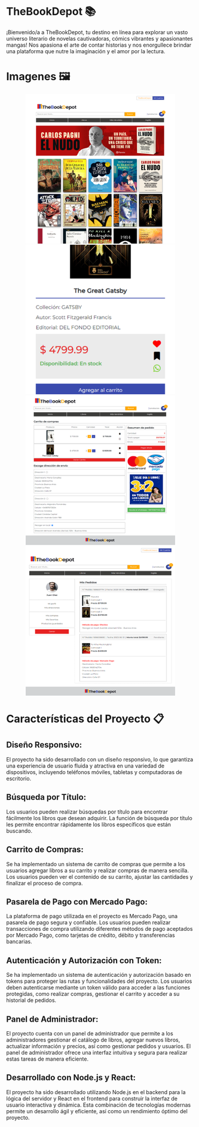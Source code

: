
# TheBookDepot 📚

¡Bienvenido/a a TheBookDepot, tu destino en línea para explorar un vasto universo literario de novelas cautivadoras, cómics vibrantes y apasionantes mangas! Nos apasiona el arte de contar historias y nos enorgullece brindar una plataforma que nutre la imaginación y el amor por la lectura.

# Imagenes 🖼️

<div align="center">
  <img src="./frontend/public/img/readme/Home.png" width="400" height="400" alt="Home">
  <img src="./frontend/public/img/readme/detalle.png" width="400" height="400" alt="Detalle" style="object-fit: cover;">
</div>
<div align="center">
  <img src="./frontend/public/img/readme/carrito.png" width="400" height="400" alt="Carrito">
  <img src="./frontend/public/img/readme/Screenshot_1.png" width="400" height="400" alt="Screenshot 1">
</div>

# Características del Proyecto 📋

## Diseño Responsivo:
El proyecto ha sido desarrollado con un diseño responsivo, lo que garantiza una experiencia de usuario fluida y atractiva en una variedad de dispositivos, incluyendo teléfonos móviles, tabletas y computadoras de escritorio.

## Búsqueda por Título:
Los usuarios pueden realizar búsquedas por título para encontrar fácilmente los libros que desean adquirir. La función de búsqueda por título les permite encontrar rápidamente los libros específicos que están buscando.

## Carrito de Compras:
Se ha implementado un sistema de carrito de compras que permite a los usuarios agregar libros a su carrito y realizar compras de manera sencilla. Los usuarios pueden ver el contenido de su carrito, ajustar las cantidades y finalizar el proceso de compra.

## Pasarela de Pago con Mercado Pago:
La plataforma de pago utilizada en el proyecto es Mercado Pago, una pasarela de pago segura y confiable. Los usuarios pueden realizar transacciones de compra utilizando diferentes métodos de pago aceptados por Mercado Pago, como tarjetas de crédito, débito y transferencias bancarias.

## Autenticación y Autorización con Token:
Se ha implementado un sistema de autenticación y autorización basado en tokens para proteger las rutas y funcionalidades del proyecto. Los usuarios deben autenticarse mediante un token válido para acceder a las funciones protegidas, como realizar compras, gestionar el carrito y acceder a su historial de pedidos.

## Panel de Administrador:
El proyecto cuenta con un panel de administrador que permite a los administradores gestionar el catálogo de libros, agregar nuevos libros, actualizar información y precios, así como gestionar pedidos y usuarios. El panel de administrador ofrece una interfaz intuitiva y segura para realizar estas tareas de manera eficiente.

## Desarrollado con Node.js y React:
El proyecto ha sido desarrollado utilizando Node.js en el backend para la lógica del servidor y React en el frontend para construir la interfaz de usuario interactiva y dinámica. Esta combinación de tecnologías modernas permite un desarrollo ágil y eficiente, así como un rendimiento óptimo del proyecto.